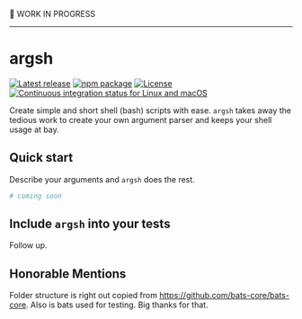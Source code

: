 :rocket: WORK IN PROGRESS

---

# argsh
[![Latest release](https://img.shields.io/github/release/fentas/argsh.svg)](https://github.com/fentas/argsh/releases/v0.3.1)
[![npm package](https://img.shields.io/npm/v/argsh.svg)](https://www.npmjs.com/package/argsh)
[![License](https://img.shields.io/github/license/fentas/argsh.svg)](https://github.com/fentas/argsh/blob/master/LICENSE)
[![Continuous integration status for Linux and macOS](https://img.shields.io/travis/fentas/argsh/master.svg?label=travis%20build)](https://travis-ci.org/fentas/argsh)

Create simple and short shell (bash) scripts with ease. `argsh` takes away the
tedious work to create your own argument parser and keeps your shell usage at bay.

## Quick start

Describe your arguments and `argsh` does the rest.

```sh
# coming soon
```

## Include `argsh` into your tests

Follow up.

## Honorable Mentions

Folder structure is right out copied from https://github.com/bats-core/bats-core. Also is bats used for testing. Big thanks for that.